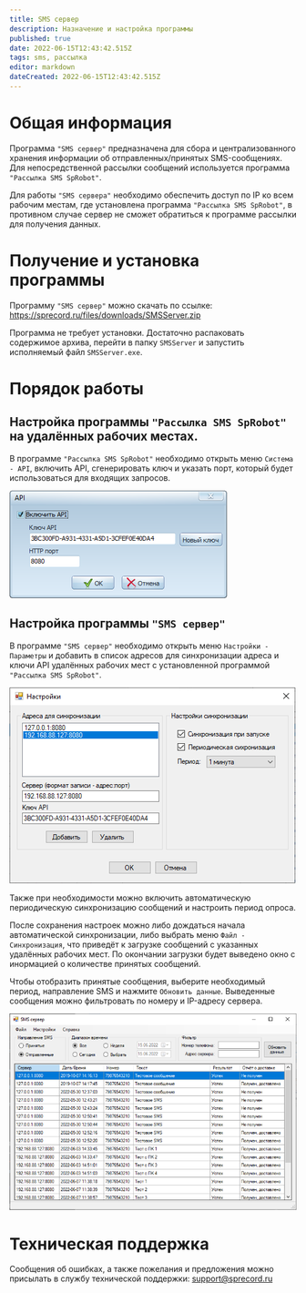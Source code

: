 ```yaml
---
title: SMS сервер
description: Назначение и настройка программы
published: true
date: 2022-06-15T12:43:42.515Z
tags: sms, рассылка
editor: markdown
dateCreated: 2022-06-15T12:43:42.515Z
---
```


# Общая информация
Программа ```"SMS сервер"``` предназначена для сбора и централизованного хранения информации об отправленных/принятых SMS-сообщениях. Для непосредственной рассылки сообщений используется программа ```"Рассылка SMS SpRobot"```.

Для работы ```"SMS сервера"``` необходимо обеспечить доступ по IP ко всем рабочим местам, где установлена программа ```"Рассылка SMS SpRobot"```, в противном случае сервер не сможет обратиться к программе рассылки для получения данных.

# Получение и установка программы
Программу ```"SMS сервер"``` можно скачать по ссылке: https://sprecord.ru/files/downloads/SMSServer.zip

Программа не требует установки. Достаточно распаковать содержимое архива, перейти в папку ```SMSServer``` и запустить исполняемый файл ```SMSServer.exe```.

# Порядок работы
## Настройка программы ```"Рассылка SMS SpRobot"``` на удалённых рабочих местах.
В программе ```"Рассылка SMS SpRobot"``` необходимо открыть меню ```Система - API```, включить API, сгенерировать ключ и указать порт, который будет использоваться для входящих запросов.

![smsrobotapi.png](/sms/smsrobotapi.png)

## Настройка программы ```"SMS сервер"```
В программе ```"SMS сервер"``` необходимо открыть меню ```Настройки - Параметры``` и добавить в список адресов для синхронизации адреса и ключи API удалённых рабочих мест с установленной программой ```"Рассылка SMS SpRobot"```.

![smsserversettings.png](/sms/smsserversettings.png)

Также при необходимости можно включить автоматическую периодическую синхронизацию сообщений и настроить период опроса.

После сохранения настроек можно либо дождаться начала автоматической синхронизации, либо выбрать меню ```Файл - Синхронизация```, что приведёт к загрузке сообщений с указанных удалённых рабочих мест. По окончании загрузки будет выведено окно с инормацией о количестве принятых сообщений.

Чтобы отобразить принятые сообщения, выберите необходимый период, направление SMS и нажмите ```Обновить данные```. Выведенные сообщения можно фильтровать по номеру и IP-адресу сервера.

![smsserver.png](/sms/smsserver.png)

# Техническая поддержка
Сообщения об ошибках, а также пожелания и предложения можно присылать в службу технической поддержки: support@sprecord.ru